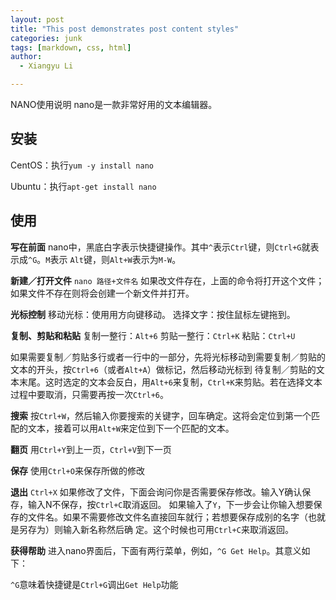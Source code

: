 ```yaml
---
layout: post
title: "This post demonstrates post content styles"
categories: junk
tags: [markdown, css, html]
author:
  - Xiangyu Li

---
```

NANO使用说明
nano是一款非常好用的文本编辑器。
## 安装
CentOS：执行`yum -y install nano`

Ubuntu：执行`apt-get install nano`
## 使用
**写在前面**
nano中，黑底白字表示快捷键操作。其中`^`表示`Ctrl`键，则`Ctrl+G`就表示成`^G`。`M`表示 `Alt`键，则`Alt+W`表示为`M-W`。

**新建／打开文件**
`nano 路径+文件名`
如果改文件存在，上面的命令将打开这个文件；如果文件不存在则将会创建一个新文件并打开。

**光标控制**
移动光标：使用用方向键移动。
选择文字：按住鼠标左键拖到。

**复制、剪贴和粘贴**
复制一整行：`Alt+6`
剪贴一整行：`Ctrl+K`
粘贴：`Ctrl+U`

如果需要复制／剪贴多行或者一行中的一部分，先将光标移动到需要复制／剪贴的文本的开头，按`Ctrl+6`（或者`Alt+A`）做标记，然后移动光标到 待复制／剪贴的文本末尾。这时选定的文本会反白，用`Alt+6`来复制，`Ctrl+K`来剪贴。若在选择文本过程中要取消，只需要再按一次`Ctrl+6`。

**搜索**
按`Ctrl+W`，然后输入你要搜索的关键字，回车确定。这将会定位到第一个匹配的文本，接着可以用`Alt+W`来定位到下一个匹配的文本。

**翻页**
用`Ctrl+Y`到上一页，`Ctrl+V`到下一页

**保存**
使用`Ctrl+O`来保存所做的修改

**退出**
`Ctrl+X`
如果修改了文件，下面会询问你是否需要保存修改。输入Y确认保存，输入N不保存，按`Ctrl+C`取消返回。
如果输入了`Y`，下一步会让你输入想要保存的文件名。如果不需要修改文件名直接回车就行；若想要保存成别的名字（也就是另存为）则输入新名称然后确 定。这个时候也可用`Ctrl+C`来取消返回。

**获得帮助**
进入nano界面后，下面有两行菜单，例如，`^G Get Help`。其意义如下：

`^G`意味着快捷键是`Ctrl+G`调出`Get Help`功能
